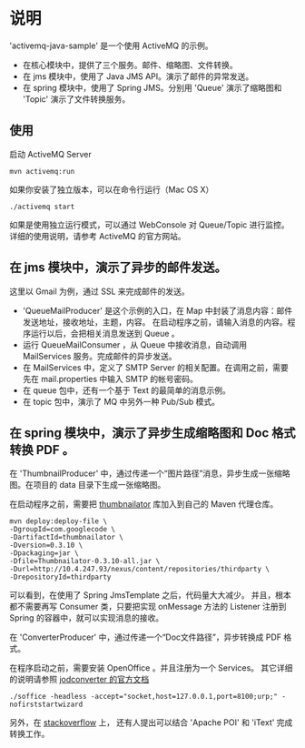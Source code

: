 说明
============================================================

'activemq-java-sample' 是一个使用 ActiveMQ 的示例。

* 在核心模块中，提供了三个服务。邮件、缩略图、文件转换。
* 在 jms 模块中，使用了 Java JMS API。演示了邮件的异常发送。
* 在 spring 模块中，使用了 Spring JMS。分别用 'Queue' 演示了缩略图和 'Topic' 演示了文件转换服务。

使用
-------------------------------------------------------

启动 ActiveMQ Server

    mvn activemq:run

如果你安装了独立版本，可以在命令行运行（Mac OS X）

    ./activemq start

如果是使用独立运行模式，可以通过 WebConsole 对 Queue/Topic 进行监控。
详细的使用说明，请参考 ActiveMQ 的官方网站。

在 jms 模块中，演示了异步的邮件发送。
-------------------------------------------------------

这里以 Gmail 为例，通过 SSL 来完成邮件的发送。

* 'QueueMailProducer' 是这个示例的入口，在 Map 中封装了消息内容：邮件发送地址，接收地址，主题，内容。
在启动程序之前，请输入消息的内容。程序运行以后，会把相关消息发送到 Queue 。
* 运行 QueueMailConsumer ，从 Queue 中接收消息，自动调用 MailServices 服务。完成邮件的异步发送。
* 在 MailServices 中，定义了 SMTP Server 的相关配置。在调用之前，需要先在 mail.properties 中输入 SMTP 的帐号密码。
* 在 queue 包中，还有一个基于 Text 的最简单的消息示例。
* 在 topic 包中，演示了 MQ 中另外一种 Pub/Sub 模式。

在 spring 模块中，演示了异步生成缩略图和 Doc 格式转换 PDF 。
-------------------------------------------------------

在 'ThumbnailProducer' 中，通过传递一个“图片路径”消息，异步生成一张缩略图。在项目的 data 目录下生成一张缩略图。

在启动程序之前，需要把 [thumbnailator](http://code.google.com/p/thumbnailator/) 库加入到自己的 Maven 代理仓库。

    mvn deploy:deploy-file \
    -DgroupId=com.googlecode \
    -DartifactId=thumbnailator \
    -Dversion=0.3.10 \
    -Dpackaging=jar \
    -Dfile=Thumbnailator-0.3.10-all.jar \
    -Durl=http://10.4.247.93/nexus/content/repositories/thirdparty \
    -DrepositoryId=thirdparty

可以看到，在使用了 Spring JmsTemplate 之后，代码量大大减少。
并且，根本都不需要再写 Consumer 类，只要把实现 onMessage 方法的 Listener 注册到 Spring 的容器中，就可以实现消息的接收。

在 'ConverterProducer' 中，通过传递一个“Doc文件路径”，异步转换成 PDF 格式。

在程序启动之前，需要安装 OpenOffice 。并且注册为一个 Services。
其它详细的说明请参照 [jodconverter 的官方文档](http://www.artofsolving.com/opensource/jodconverter)

    ./soffice -headless -accept="socket,host=127.0.0.1,port=8100;urp;" -nofirststartwizard

另外，在 [stackoverflow](http://stackoverflow.com/questions/6201736/javausing-apache-poi-how-to-convert-ms-word-file-to-pdf) 上，
还有人提出可以结合 'Apache POI' 和 'iText' 完成转换工作。
